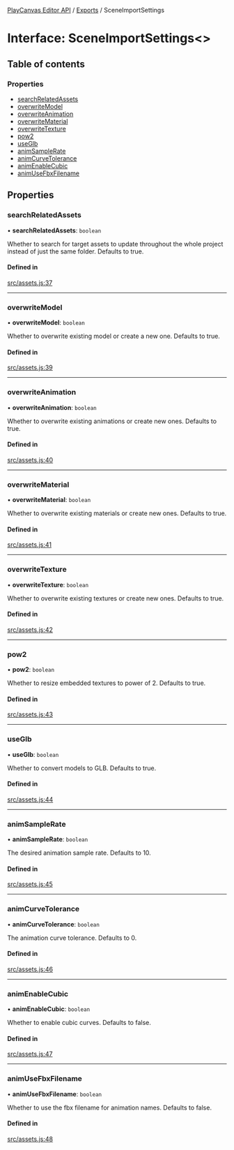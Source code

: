 [PlayCanvas Editor API](../README.md) / [Exports](../modules.md) / SceneImportSettings

# Interface: SceneImportSettings<\>

## Table of contents

### Properties

- [searchRelatedAssets](SceneImportSettings.md#searchrelatedassets)
- [overwriteModel](SceneImportSettings.md#overwritemodel)
- [overwriteAnimation](SceneImportSettings.md#overwriteanimation)
- [overwriteMaterial](SceneImportSettings.md#overwritematerial)
- [overwriteTexture](SceneImportSettings.md#overwritetexture)
- [pow2](SceneImportSettings.md#pow2)
- [useGlb](SceneImportSettings.md#useglb)
- [animSampleRate](SceneImportSettings.md#animsamplerate)
- [animCurveTolerance](SceneImportSettings.md#animcurvetolerance)
- [animEnableCubic](SceneImportSettings.md#animenablecubic)
- [animUseFbxFilename](SceneImportSettings.md#animusefbxfilename)

## Properties

### searchRelatedAssets

• **searchRelatedAssets**: `boolean`

Whether to search for target assets to update
throughout the whole project instead of just the same folder. Defaults to true.

#### Defined in

[src/assets.js:37](https://github.com/playcanvas/editor-api/blob/ef0d9ab/src/assets.js#L37)

___

### overwriteModel

• **overwriteModel**: `boolean`

Whether to overwrite existing model or create a new one. Defaults to true.

#### Defined in

[src/assets.js:39](https://github.com/playcanvas/editor-api/blob/ef0d9ab/src/assets.js#L39)

___

### overwriteAnimation

• **overwriteAnimation**: `boolean`

Whether to overwrite existing animations or create new ones. Defaults to true.

#### Defined in

[src/assets.js:40](https://github.com/playcanvas/editor-api/blob/ef0d9ab/src/assets.js#L40)

___

### overwriteMaterial

• **overwriteMaterial**: `boolean`

Whether to overwrite existing materials or create new ones. Defaults to true.

#### Defined in

[src/assets.js:41](https://github.com/playcanvas/editor-api/blob/ef0d9ab/src/assets.js#L41)

___

### overwriteTexture

• **overwriteTexture**: `boolean`

Whether to overwrite existing textures or create new ones. Defaults to true.

#### Defined in

[src/assets.js:42](https://github.com/playcanvas/editor-api/blob/ef0d9ab/src/assets.js#L42)

___

### pow2

• **pow2**: `boolean`

Whether to resize embedded textures to power of 2. Defaults to true.

#### Defined in

[src/assets.js:43](https://github.com/playcanvas/editor-api/blob/ef0d9ab/src/assets.js#L43)

___

### useGlb

• **useGlb**: `boolean`

Whether to convert models to GLB. Defaults to true.

#### Defined in

[src/assets.js:44](https://github.com/playcanvas/editor-api/blob/ef0d9ab/src/assets.js#L44)

___

### animSampleRate

• **animSampleRate**: `boolean`

The desired animation sample rate. Defaults to 10.

#### Defined in

[src/assets.js:45](https://github.com/playcanvas/editor-api/blob/ef0d9ab/src/assets.js#L45)

___

### animCurveTolerance

• **animCurveTolerance**: `boolean`

The animation curve tolerance. Defaults to 0.

#### Defined in

[src/assets.js:46](https://github.com/playcanvas/editor-api/blob/ef0d9ab/src/assets.js#L46)

___

### animEnableCubic

• **animEnableCubic**: `boolean`

Whether to enable cubic curves. Defaults to false.

#### Defined in

[src/assets.js:47](https://github.com/playcanvas/editor-api/blob/ef0d9ab/src/assets.js#L47)

___

### animUseFbxFilename

• **animUseFbxFilename**: `boolean`

Whether to use the fbx filename for animation names. Defaults to false.

#### Defined in

[src/assets.js:48](https://github.com/playcanvas/editor-api/blob/ef0d9ab/src/assets.js#L48)
